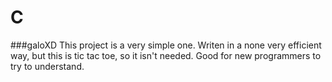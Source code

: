 # C

###galoXD
This project is a very simple one. Writen in a none very efficient way, but this is tic tac toe, so it isn't needed.
Good for new programmers to try to understand.
